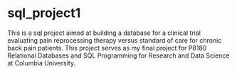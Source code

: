 # sql_project1
This is a sql project aimed at building a database for a clinical trial evaluating pain reprocessing therapy versus standard of care for chronic back pain patients. This project serves as my final project for P8180 Relational Databases and SQL Programming for Research and Data Science at Columbia University.
